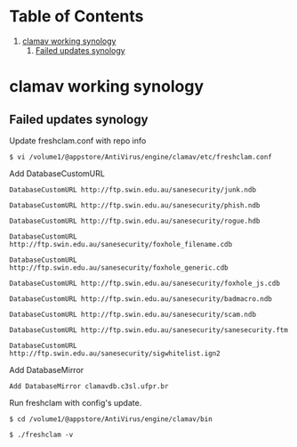 
# Table of Contents

1.  [clamav working synology](#org818ad78)
    1.  [Failed updates synology](#org26e703f)


<a id="org818ad78"></a>

# clamav working synology


<a id="org26e703f"></a>

## Failed updates synology

Update freshclam.conf with repo info

    $ vi /volume1/@appstore/AntiVirus/engine/clamav/etc/freshclam.conf

Add DatabaseCustomURL

    DatabaseCustomURL http://ftp.swin.edu.au/sanesecurity/junk.ndb
    
    DatabaseCustomURL http://ftp.swin.edu.au/sanesecurity/phish.ndb
    
    DatabaseCustomURL http://ftp.swin.edu.au/sanesecurity/rogue.hdb
    
    DatabaseCustomURL http://ftp.swin.edu.au/sanesecurity/foxhole_filename.cdb
    
    DatabaseCustomURL http://ftp.swin.edu.au/sanesecurity/foxhole_generic.cdb
    
    DatabaseCustomURL http://ftp.swin.edu.au/sanesecurity/foxhole_js.cdb
    
    DatabaseCustomURL http://ftp.swin.edu.au/sanesecurity/badmacro.ndb
    
    DatabaseCustomURL http://ftp.swin.edu.au/sanesecurity/scam.ndb
    
    DatabaseCustomURL http://ftp.swin.edu.au/sanesecurity/sanesecurity.ftm
    
    DatabaseCustomURL http://ftp.swin.edu.au/sanesecurity/sigwhitelist.ign2

Add DatabaseMirror

    Add DatabaseMirror clamavdb.c3sl.ufpr.br

Run freshclam with config's update.

    $ cd /volume1/@appstore/AntiVirus/engine/clamav/bin
    
    $ ./freshclam -v
